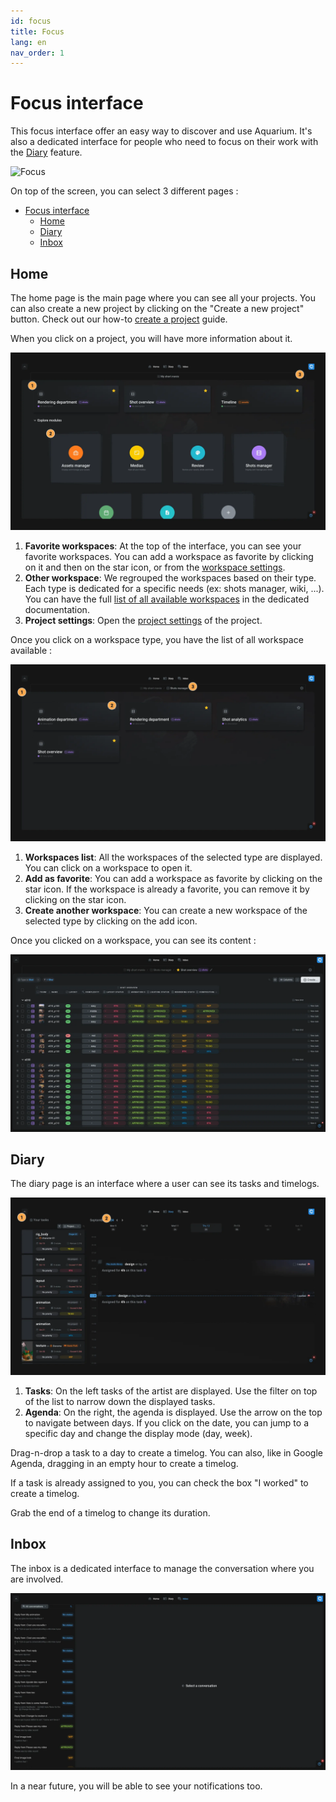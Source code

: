 ```yaml
---
id: focus
title: Focus
lang: en
nav_order: 1
---
```



# Focus interface

This focus interface offer an easy way to discover and use Aquarium. It's also a dedicated interface for people who need to focus on their work with the [Diary](#diary) feature.

![Focus](../../_medias/screenshots/interface-interface-focus.webp)

On top of the screen, you can select 3 different pages :

- [Focus interface](#focus-interface)
  - [Home](#home)
  - [Diary](#diary)
  - [Inbox](#inbox)

## Home

The home page is the main page where you can see all your projects. You can also create a new project by clicking on the "Create a new project" button. Check out our how-to [create a project](../../how-to/create/project.md) guide.

When you click on a project, you will have more information about it.

![Focus project](../../_medias/screenshots/focus-project.webp)

1. **Favorite workspaces**: At the top of the interface, you can see your favorite workspaces. You can add a workspace as favorite by clicking on it and then on the <span class="aq-icon outline">star</span> icon, or from the [workspace settings](../applications/workspaces.md#favorites).
2. **Other workspace**: We regrouped the workspaces based on their type. Each type is dedicated for a specific needs (ex: shots manager, wiki, ...). You can have the full [list of all available workspaces](../workspaces/index.md) in the dedicated documentation.
3. **Project settings**: Open the [project settings](../applications/projectsettings.md) of the project.

Once you click on a workspace type, you have the list of all workspace available :

![Focus project workspaces](../../_medias/screenshots/focus-project-workspaces.webp)

1. **Workspaces list**: All the workspaces of the selected type are displayed. You can click on a workspace to open it.
2. **Add as favorite**: You can add a workspace as favorite by clicking on the <span class="aq-icon outline">star</span> icon. If the workspace is already a favorite, you can remove it by clicking on the <span class="aq-icon">star</span> icon.
3. **Create another workspace**: You can create a new workspace of the selected type by clicking on the <span class="aq-icon">add</span> icon.

Once you clicked on a workspace, you can see its content :

![Workspace](../../_medias/screenshots/focus-project-workspace.webp)

## Diary

The diary page is an interface where a user can see its tasks and timelogs.

![Diary](../../_medias/screenshots/focus-diary.webp)

1. **Tasks**: On the left tasks of the artist are displayed. Use the filter on top of the list to narrow down the displayed tasks.
2. **Agenda**: On the right, the agenda is displayed. Use the arrow on the top to navigate between days. If you click on the date, you can jump to a specific day and change the display mode (day, week).

Drag-n-drop a task to a day to create a timelog. You can also, like in Google Agenda, dragging in an empty hour to create a timelog.

If a task is already assigned to you, you can check the box "I worked" to create a timelog.

Grab the end of a timelog to change its duration.

## Inbox

The inbox is a dedicated interface to manage the conversation where you are involved.

![Inbox](../../_medias/screenshots/focus-inbox.webp)

In a near future, you will be able to see your notifications too.


